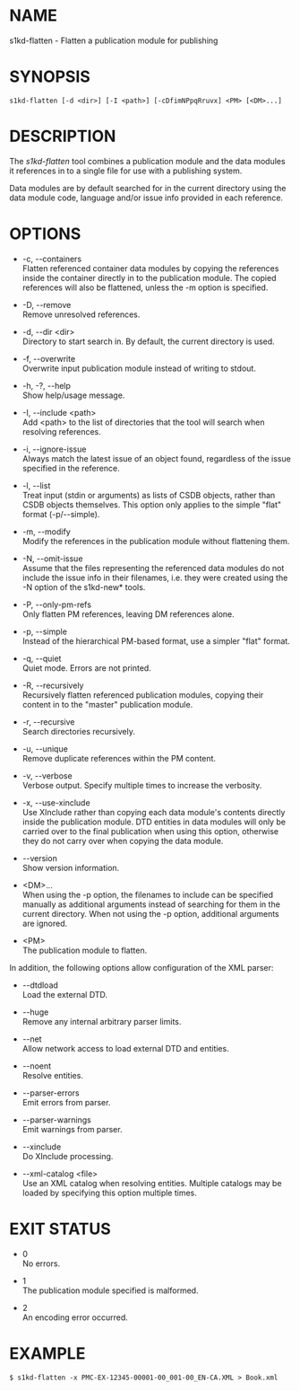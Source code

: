 # NAME

s1kd-flatten - Flatten a publication module for publishing

# SYNOPSIS

    s1kd-flatten [-d <dir>] [-I <path>] [-cDfimNPpqRruvx] <PM> [<DM>...]

# DESCRIPTION

The *s1kd-flatten* tool combines a publication module and the data
modules it references in to a single file for use with a publishing
system.

Data modules are by default searched for in the current directory using
the data module code, language and/or issue info provided in each
reference.

# OPTIONS

  - \-c, --containers  
    Flatten referenced container data modules by copying the references
    inside the container directly in to the publication module. The
    copied references will also be flattened, unless the -m option is
    specified.

  - \-D, --remove  
    Remove unresolved references.

  - \-d, --dir \<dir\>  
    Directory to start search in. By default, the current directory is
    used.

  - \-f, --overwrite  
    Overwrite input publication module instead of writing to stdout.

  - \-h, -?, --help  
    Show help/usage message.

  - \-I, --include \<path\>  
    Add \<path\> to the list of directories that the tool will search
    when resolving references.

  - \-i, --ignore-issue  
    Always match the latest issue of an object found, regardless of the
    issue specified in the reference.

  - \-l, --list  
    Treat input (stdin or arguments) as lists of CSDB objects, rather
    than CSDB objects themselves. This option only applies to the simple
    "flat" format (-p/--simple).

  - \-m, --modify  
    Modify the references in the publication module without flattening
    them.

  - \-N, --omit-issue  
    Assume that the files representing the referenced data modules do
    not include the issue info in their filenames, i.e. they were
    created using the -N option of the s1kd-new\* tools.

  - \-P, --only-pm-refs  
    Only flatten PM references, leaving DM references alone.

  - \-p, --simple  
    Instead of the hierarchical PM-based format, use a simpler "flat"
    format.

  - \-q, --quiet  
    Quiet mode. Errors are not printed.

  - \-R, --recursively  
    Recursively flatten referenced publication modules, copying their
    content in to the "master" publication module.

  - \-r, --recursive  
    Search directories recursively.

  - \-u, --unique  
    Remove duplicate references within the PM content.

  - \-v, --verbose  
    Verbose output. Specify multiple times to increase the verbosity.

  - \-x, --use-xinclude  
    Use XInclude rather than copying each data module's contents
    directly inside the publication module. DTD entities in data modules
    will only be carried over to the final publication when using this
    option, otherwise they do not carry over when copying the data
    module.

  - \--version  
    Show version information.

  - \<DM\>...  
    When using the -p option, the filenames to include can be specified
    manually as additional arguments instead of searching for them in
    the current directory. When not using the -p option, additional
    arguments are ignored.

  - \<PM\>  
    The publication module to flatten.

In addition, the following options allow configuration of the XML
parser:

  - \--dtdload  
    Load the external DTD.

  - \--huge  
    Remove any internal arbitrary parser limits.

  - \--net  
    Allow network access to load external DTD and entities.

  - \--noent  
    Resolve entities.

  - \--parser-errors  
    Emit errors from parser.

  - \--parser-warnings  
    Emit warnings from parser.

  - \--xinclude  
    Do XInclude processing.

  - \--xml-catalog \<file\>  
    Use an XML catalog when resolving entities. Multiple catalogs may be
    loaded by specifying this option multiple times.

# EXIT STATUS

  - 0  
    No errors.

  - 1  
    The publication module specified is malformed.

  - 2  
    An encoding error occurred.

# EXAMPLE

    $ s1kd-flatten -x PMC-EX-12345-00001-00_001-00_EN-CA.XML > Book.xml
